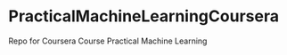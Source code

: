 PracticalMachineLearningCoursera
================================

Repo for Coursera Course Practical Machine Learning

